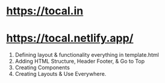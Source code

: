 # https://tocal.in

# https://tocal.netlify.app/

<!-- How we approach -->

1. Defining layout & functionality everything in template.html
2. Adding HTML Structure, Header Footer, & Go to Top
3. Creating Components
4. Creating Layouts & Use Everywhere.
